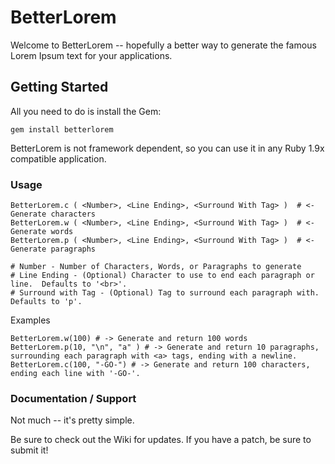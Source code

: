 # BetterLorem #

Welcome to BetterLorem -- hopefully a better way to generate the famous Lorem Ipsum text for your applications.

## Getting Started ##

All you need to do is install the Gem:

    gem install betterlorem

BetterLorem is not framework dependent, so you can use it in any Ruby 1.9x compatible application.


### Usage ###

    BetterLorem.c ( <Number>, <Line Ending>, <Surround With Tag> )  # <- Generate characters
    BetterLorem.w ( <Number>, <Line Ending>, <Surround With Tag> )  # <- Generate words
    BetterLorem.p ( <Number>, <Line Ending>, <Surround With Tag> )  # <- Generate paragraphs

    # Number - Number of Characters, Words, or Paragraphs to generate
    # Line Ending - (Optional) Character to use to end each paragraph or line.  Defaults to '<br>'.
    # Surround with Tag - (Optional) Tag to surround each paragraph with.  Defaults to 'p'.

Examples

    BetterLorem.w(100) # -> Generate and return 100 words
    BetterLorem.p(10, "\n", "a" ) # -> Generate and return 10 paragraphs, surrounding each paragraph with <a> tags, ending with a newline.
    BetterLorem.c(100, "-GO-") # -> Generate and return 100 characters, ending each line with '-GO-'.


### Documentation / Support ###

Not much -- it's pretty simple.

Be sure to check out the Wiki for updates.  If you have a patch, be sure to submit it!


